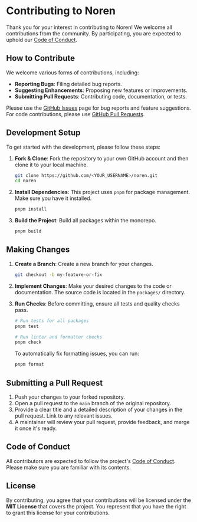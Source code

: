 # Contributing to Noren

Thank you for your interest in contributing to Noren! We welcome all contributions from the community. By participating, you are expected to uphold our [Code of Conduct](#code-of-conduct).

## How to Contribute

We welcome various forms of contributions, including:
- **Reporting Bugs**: Filing detailed bug reports.
- **Suggesting Enhancements**: Proposing new features or improvements.
- **Submitting Pull Requests**: Contributing code, documentation, or tests.

Please use the [GitHub Issues](https://github.com/himorishige/noren/issues) page for bug reports and feature suggestions. For code contributions, please use [GitHub Pull Requests](https://github.com/himorishige/noren/pulls).

## Development Setup

To get started with the development, please follow these steps:

1.  **Fork & Clone**: Fork the repository to your own GitHub account and then clone it to your local machine.
    ```sh
    git clone https://github.com/<YOUR_USERNAME>/noren.git
    cd noren
    ```

2.  **Install Dependencies**: This project uses `pnpm` for package management. Make sure you have it installed.
    ```sh
    pnpm install
    ```

3.  **Build the Project**: Build all packages within the monorepo.
    ```sh
    pnpm build
    ```

## Making Changes

1.  **Create a Branch**: Create a new branch for your changes.
    ```sh
    git checkout -b my-feature-or-fix
    ```

2.  **Implement Changes**: Make your desired changes to the code or documentation. The source code is located in the `packages/` directory.

3.  **Run Checks**: Before committing, ensure all tests and quality checks pass.
    ```sh
    # Run tests for all packages
    pnpm test

    # Run linter and formatter checks
    pnpm check
    ```
    To automatically fix formatting issues, you can run:
    ```sh
    pnpm format
    ```

## Submitting a Pull Request

1.  Push your changes to your forked repository.
2.  Open a pull request to the `main` branch of the original repository.
3.  Provide a clear title and a detailed description of your changes in the pull request. Link to any relevant issues.
4.  A maintainer will review your pull request, provide feedback, and merge it once it's ready.

## Code of Conduct

All contributors are expected to follow the project's [Code of Conduct](./CODE_OF_CONDUCT.md). Please make sure you are familiar with its contents.

## License

By contributing, you agree that your contributions will be licensed under the **MIT License** that covers the project. You represent that you have the right to grant this license for your contributions.
